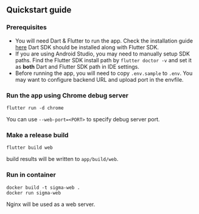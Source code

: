 ## Quickstart guide

### Prerequisites

- You will need Dart & Flutter to run the app. Check the installation guide [here](https://docs.flutter.dev/get-started/install.) Dart SDK should be installed along with Flutter SDK.
- If you are using Android Studio, you may need to manually setup SDK paths. Find the Flutter SDK install path by `flutter doctor -v` and set it as **both** Dart and Flutter SDK path in IDE settings.
- Before running the app, you will need to copy `.env.sample` to `.env`. You may want to configure backend URL and upload port in the envfile.

### Run the app using Chrome debug server

```shell
flutter run -d chrome 
```

You can use `--web-port=<PORT>` to specify debug server port.


### Make a release build

```shell
flutter build web
```

build results will be written to `app/build/web`.

### Run in container

```shell
docker build -t sigma-web .
docker run sigma-web
```

Nginx will be used as a web server.